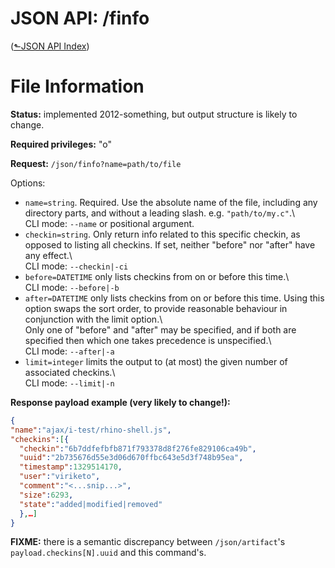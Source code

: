 # JSON API: /finfo
([&#x2b11;JSON API Index](index.md))

# File Information

**Status:** implemented 2012-something, but output structure is likely
to change.

**Required privileges:** "o"

**Request:** `/json/finfo?name=path/to/file`

Options:

-   `name=string`. Required. Use the absolute name of the file, including
    any directory parts, and without a leading slash. e.g.
    `"path/to/my.c"`.\  
    CLI mode: `--name` or positional argument.
-   `checkin=string`. Only return info related to this specific checkin,
    as opposed to listing all checkins. If set, neither "before" nor
    "after" have any effect.\  
    CLI mode: `--checkin|-ci`
-   `before=DATETIME` only lists checkins from on or before this time.\  
    CLI mode: `--before|-b`
-   `after=DATETIME` only lists checkins from on or before this time.
    Using this option swaps the sort order, to provide reasonable
    behaviour in conjunction with the limit option.\  
    Only one of "before" and "after" may be specified, and if both are
    specified then which one takes precedence is unspecified.\  
    CLI mode: `--after|-a`
-   `limit=integer` limits the output to (at most) the given number of
    associated checkins.\  
    CLI mode: `--limit|-n`

**Response payload example (very likely to change!):**

```json
{
"name":"ajax/i-test/rhino-shell.js",
"checkins":[{
  "checkin":"6b7ddfefbfb871f793378d8f276fe829106ca49b",
  "uuid":"2b735676d55e3d06d670ffbc643e5d3f748b95ea",
  "timestamp":1329514170,
  "user":"viriketo",
  "comment":"<...snip...>",
  "size":6293,
  "state":"added|modified|removed"
  },…]
}
```

**FIXME:** there is a semantic discrepancy between `/json/artifact`'s
`payload.checkins[N].uuid` and this command's.
